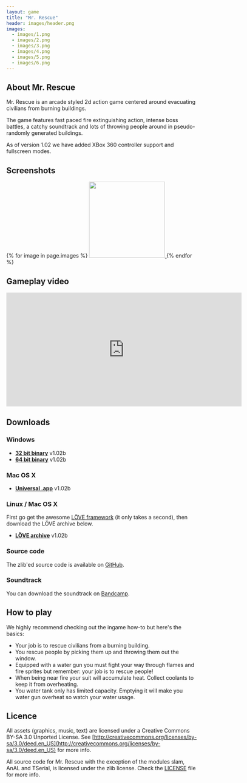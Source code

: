 ```yaml
---
layout: game
title: "Mr. Rescue"
header: images/header.png
images:
  - images/1.png
  - images/2.png
  - images/3.png
  - images/4.png
  - images/5.png
  - images/6.png
---
```

## About Mr. Rescue ##
Mr. Rescue is an arcade styled 2d action game centered around evacuating civilians from burning buildings.

The game features fast paced fire extinguishing action, intense boss battles,
a catchy soundtrack and lots of throwing people around in pseudo-randomly generated buildings.

As of version 1.02 we have added XBox 360 controller support and fullscreen modes.

## Screenshots ##
<div class="centered-div">
{% for image in page.images %}
<a href="{{ image }}">
	<img src="{{ image }}" width="200" class="game-thumb" />
</a>
{% endfor %}
</div>

## Gameplay video ##

<iframe width="620" height="300" src="http://www.youtube.com/embed/5k7ctkHAURw" frameborder="0">
</iframe>

## Downloads ##

### Windows ###

* [**32 bit binary**](https://github.com/SimonLarsen/mrrescue/releases/download/v1.02b/mrrescue-1.02b-win-x86.zip) v1.02b
* [**64 bit binary**](https://github.com/SimonLarsen/mrrescue/releases/download/v1.02b/mrrescue-1.02b-win-x64.zip) v1.02b

### Mac OS X ###

* [**Universal .app**](https://github.com/SimonLarsen/mrrescue/releases/download/v1.02b/mrrescue-1.02b.app.zip) v1.02b

### Linux / Mac OS X ###

First go get the awesome [LÖVE framework](http://love2d.org/) (it only takes a second), then download
the LÖVE archive below.

* [**LÖVE archive**](https://github.com/SimonLarsen/mrrescue/releases/download/v1.02b/mrrescue-1.02b-love.zip) v1.02b

### Source code ###

The zlib'ed source code is available on [GitHub](https://github.com/SimonLarsen/mrrescue).

### Soundtrack ###

You can download the soundtrack on [Bandcamp](http://simonlarsen.bandcamp.com/).

## How to play ##

We highly recommend checking out the ingame how-to but here's the basics:

* Your job is to rescue civilians from a burning building.
* You rescue people by picking them up and throwing them out the window.
* Equipped with a water gun you must fight your way through flames and fire sprites but remember: your job is to rescue people!
* When being near fire your suit will accumulate heat. Collect coolants to keep it from overheating.
* You water tank only has limited capacity. Emptying it will make you water gun overheat so watch your water usage.

## Licence ##

All assets (graphics, music, text) are licensed under a
Creative Commons BY-SA 3.0 Unported License.
See [http://creativecommons.org/licenses/by-sa/3.0/deed.en_US](http://creativecommons.org/licenses/by-sa/3.0/deed.en_US) for more info.

All source code for Mr. Rescue with the exception of the modules
slam, AnAL and TSerial, is licensed under the zlib license.
Check the [LICENSE](https://github.com/SimonLarsen/mrrescue/blob/master/LICENSE) file for more info.
